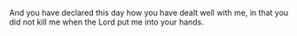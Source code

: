 And you have declared this day how you have dealt well with me, in that you did not kill me when the Lord put me into your hands.
